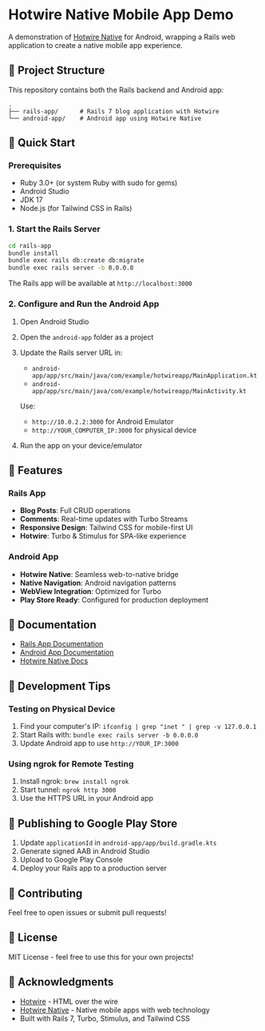 # Hotwire Native Mobile App Demo

A demonstration of [Hotwire Native](https://native.hotwired.dev/) for Android, wrapping a Rails web application to create a native mobile app experience.

## 📱 Project Structure

This repository contains both the Rails backend and Android app:

```
.
├── rails-app/      # Rails 7 blog application with Hotwire
└── android-app/    # Android app using Hotwire Native
```

## 🚀 Quick Start

### Prerequisites

- Ruby 3.0+ (or system Ruby with sudo for gems)
- Android Studio
- JDK 17
- Node.js (for Tailwind CSS in Rails)

### 1. Start the Rails Server

```bash
cd rails-app
bundle install
bundle exec rails db:create db:migrate
bundle exec rails server -b 0.0.0.0
```

The Rails app will be available at `http://localhost:3000`

### 2. Configure and Run the Android App

1. Open Android Studio
2. Open the `android-app` folder as a project
3. Update the Rails server URL in:
   - `android-app/app/src/main/java/com/example/hotwireapp/MainApplication.kt`
   - `android-app/app/src/main/java/com/example/hotwireapp/MainActivity.kt`
   
   Use:
   - `http://10.0.2.2:3000` for Android Emulator
   - `http://YOUR_COMPUTER_IP:3000` for physical device

4. Run the app on your device/emulator

## 🎯 Features

### Rails App
- **Blog Posts**: Full CRUD operations
- **Comments**: Real-time updates with Turbo Streams
- **Responsive Design**: Tailwind CSS for mobile-first UI
- **Hotwire**: Turbo & Stimulus for SPA-like experience

### Android App
- **Hotwire Native**: Seamless web-to-native bridge
- **Native Navigation**: Android navigation patterns
- **WebView Integration**: Optimized for Turbo
- **Play Store Ready**: Configured for production deployment

## 📖 Documentation

- [Rails App Documentation](rails-app/README.md)
- [Android App Documentation](android-app/README.md)
- [Hotwire Native Docs](https://native.hotwired.dev/)

## 🔧 Development Tips

### Testing on Physical Device
1. Find your computer's IP: `ifconfig | grep "inet " | grep -v 127.0.0.1`
2. Start Rails with: `bundle exec rails server -b 0.0.0.0`
3. Update Android app to use `http://YOUR_IP:3000`

### Using ngrok for Remote Testing
1. Install ngrok: `brew install ngrok`
2. Start tunnel: `ngrok http 3000`
3. Use the HTTPS URL in your Android app

## 📱 Publishing to Google Play Store

1. Update `applicationId` in `android-app/app/build.gradle.kts`
2. Generate signed AAB in Android Studio
3. Upload to Google Play Console
4. Deploy your Rails app to a production server

## 🤝 Contributing

Feel free to open issues or submit pull requests!

## 📄 License

MIT License - feel free to use this for your own projects!

## 🙏 Acknowledgments

- [Hotwire](https://hotwired.dev/) - HTML over the wire
- [Hotwire Native](https://native.hotwired.dev/) - Native mobile apps with web technology
- Built with Rails 7, Turbo, Stimulus, and Tailwind CSS